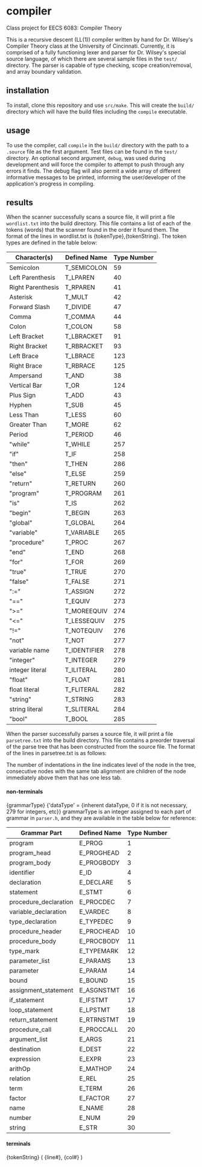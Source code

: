 # compiler
Class project for EECS 6083: Compiler Theory

This is a recursive descent (LL(1)) compiler written by hand for Dr. Wilsey's Compiler Theory class at the University of Cincinnati. Currently, it is comprised of a fully functioning lexer and parser for Dr. Wilsey's special source language, of which there are several sample files in the `test/` directory. The parser is capable of type checking, scope creation/removal, and array boundary validation.

## installation
To install, clone this repository and use `src/make`. This will create the `build/` directory which will have the build files including the `compile` executable.

## usage
To use the compiler, call `compile` in the `build/` directory with the path to a `.source` file as the first argument. Test files can be found in the `test/` directory. An optional second argument, `debug`, was used during development and will force the compiler to attempt to push through any errors it finds. The debug flag will also permit a wide array of different informative messages to be printed, informing the user/developer of the application's progress in compiling.

## results
When the scanner successfully scans a source file, it will print a file `wordlist.txt` into the build directory. This file contains a list of each of the tokens (words) that the scanner found in the order it found them. The format of the lines in wordlist.txt is {tokenType},{tokenString}. The token types are defined in the table below:

| Character(s) | Defined Name | Type Number |
| ---               | ---           | ---   |
|Semicolon          |T_SEMICOLON    |59     |
|Left Parenthesis   |T_LPAREN       |40     |
|Right Parenthesis  |T_RPAREN       |41     |
|Asterisk           |T_MULT         |42     |
|Forward Slash      |T_DIVIDE       |47     |
|Comma              |T_COMMA        |44     |
|Colon              |T_COLON        |58     |
|Left Bracket       |T_LBRACKET     |91     |
|Right Bracket      |T_RBRACKET     |93     |
|Left Brace         |T_LBRACE       |123    |
|Right Brace        |T_RBRACE       |125    |
|Ampersand          |T_AND          |38     |
|Vertical Bar       |T_OR           |124    |
|Plus Sign          |T_ADD          |43     |
|Hyphen             |T_SUB          |45     |
|Less Than          |T_LESS         |60     |
|Greater Than       |T_MORE         |62     |
|Period             |T_PERIOD       |46     |
|"while"            |T_WHILE        |257    |
|"if"               |T_IF           |258    |
|"then"             |T_THEN         |286    |
|"else"             |T_ELSE         |259    |
|"return"           |T_RETURN       |260    |
|"program"          |T_PROGRAM      |261    |
|"is"               |T_IS           |262    |
|"begin"            |T_BEGIN        |263    |
|"global"           |T_GLOBAL       |264    |
|"variable"         |T_VARIABLE     |265    |
|"procedure"        |T_PROC         |267    |
|"end"              |T_END          |268    |
|"for"              |T_FOR          |269    |
|"true"             |T_TRUE         |270    |
|"false"            |T_FALSE        |271    |
|":="               |T_ASSIGN       |272    |
|"=="               |T_EQUIV        |273    |
|">="               |T_MOREEQUIV    |274    |
|"<="               |T_LESSEQUIV    |275    |
|"!="               |T_NOTEQUIV     |276    |
|"not"              |T_NOT          |277    |
|variable name      |T_IDENTIFIER   |278    |
|"integer"          |T_INTEGER      |279    |
|integer literal    |T_ILITERAL     |280    |
|"float"            |T_FLOAT        |281    |
|float literal      |T_FLITERAL     |282    |
|"string"           |T_STRING       |283    |
|string literal     |T_SLITERAL     |284    |
|"bool"             |T_BOOL         |285    |

When the parser successfully parses a source file, it will print a file `parsetree.txt` into the build directory. This file contains a preorder traversal of the parse tree that has been constructed from the source file. The format of the lines in parsetree.txt is as follows:

The number of indentations in the line indicates level of the node in the tree, consecutive nodes with the same tab alignment are children of the node immediately above them that has one less tab. 

#### non-terminals
{grammarType} {'dataType' = {inherent dataType, 0 if it is not necessary, 279 for integers, etc}}
grammarType is an integer assigned to each part of grammar in `parser.h`, and they are available in the table below for reference:

| Grammar Part | Defined Name | Type Number |
| --- | --- | --- |
|program                |E_PROG     |1 |
|program_head           |E_PROGHEAD |2 |
|program_body           |E_PROGBODY |3 |
|identifier             |E_ID       |4 |
|declaration            |E_DECLARE  |5 |
|statement              |E_STMT     |6 |
|procedure_declaration  |E_PROCDEC  |7 |
|variable_declaration   |E_VARDEC   |8 |
|type_declaration       |E_TYPEDEC  |9 |
|procedure_header       |E_PROCHEAD |10|
|procedure_body         |E_PROCBODY |11|
|type_mark              |E_TYPEMARK |12|
|parameter_list         |E_PARAMS   |13|
|parameter              |E_PARAM    |14|
|bound                  |E_BOUND    |15|
|assignment_statement   |E_ASGNSTMT |16|
|if_statement           |E_IFSTMT   |17|
|loop_statement         |E_LPSTMT   |18|
|return_statement       |E_RTRNSTMT |19|
|procedure_call         |E_PROCCALL |20|
|argument_list          |E_ARGS     |21|
|destination            |E_DEST     |22|
|expression             |E_EXPR     |23|
|arithOp                |E_MATHOP   |24|
|relation               |E_REL      |25|
|term                   |E_TERM     |26|
|factor                 |E_FACTOR   |27|
|name                   |E_NAME     |28|
|number                 |E_NUM      |29|
|string                 |E_STR      |30|

#### terminals
{tokenString} ( {line#}, {col#} )